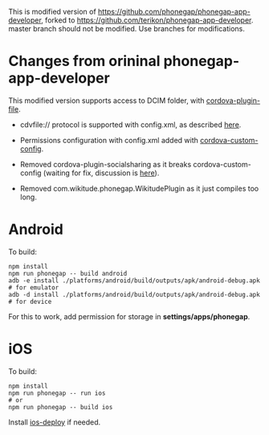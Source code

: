 This is modified version of https://github.com/phonegap/phonegap-app-developer, forked to https://github.com/terikon/phonegap-app-developer.
master branch should not be modified. Use branches for modifications.

# Changes from orininal phonegap-app-developer

This modified version supports access to DCIM folder, with [cordova-plugin-file](https://cordova.apache.org/docs/en/latest/reference/cordova-plugin-file/).

- cdvfile:// protocol is supported with config.xml, as described [here](https://cordova.apache.org/docs/en/latest/reference/cordova-plugin-file/#cdvfile-protocol).

- Permissions configuration with config.xml added with [cordova-custom-config](https://github.com/dpa99c/cordova-custom-config).

- Removed cordova-plugin-socialsharing as it breaks cordova-custom-config (waiting for fix, discussion is [here](https://github.com/dpa99c/cordova-custom-config/issues/51)).

- Removed com.wikitude.phonegap.WikitudePlugin as it just compiles too long.

# Android

To build:

    npm install
    npm run phonegap -- build android
    adb -e install ./platforms/android/build/outputs/apk/android-debug.apk # for emulator
    adb -d install ./platforms/android/build/outputs/apk/android-debug.apk # for device    

For this to work, add permission for storage in **settings/apps/phonegap**. 

# iOS

To build:

    npm install
    npm run phonegap -- run ios
    # or
    npm run phonegap -- build ios
    
Install [ios-deploy](https://github.com/phonegap/ios-deploy) if needed.
